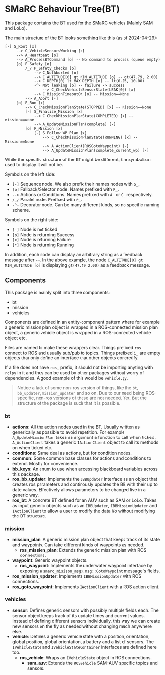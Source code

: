 # SMaRC Behaviour Tree(BT)

This package contains the BT used for the SMaRC vehicles (Mainly SAM and LoLo).

The main structure of the BT looks something like this (as of 2024-04-29): 
```
[-] S_Root [x]
     --> C_VehicleSensorsWorking [o]
     --> A_Heartbeat [o]
     --> A_ProcessBTCommand [o] -- No command to process (queue empty)
     [o] F_Safety [o]
         /_/ P_Safety_Checks [o]
             --> C_NotAborted [o]
             --> C_ALTITUDE[0] gt MIN_ALTITUDE [o] -- gt(47.79, 2.00)
             --> C_DEPTH[0] lt MAX_DEPTH [o] -- lt(0.15, 10.00)
             -^- Not leaking [o] -- failure -> success
                 --> C_CheckVehicleSensorState(LEAK[0]) [x]
             --> C_MissionTimeoutOK [o] -- Mission==None
         --> A_Abort [-]
     [o] F_Run [x]
         --> C_CheckMissionPlanState(STOPPED) [x] -- Mission==None
         [-] S_Finalize_Mission [x]
             --> C_CheckMissionPlanState(COMPLETED) [x] -- Mission==None
             --> A_UpdateMissionPlan(complete) [-]
         [o] F_Mission [x]
             [-] S_Follow_WP_Plan [x]
                 --> C_CheckMissionPlanState(RUNNING) [x] -- Mission==None
                 --> A_ActionClient(ROSGotoWaypoint) [-]
                 --> A_UpdateMissionPlan(complete_current_wp) [-]
```
While the specific structure of the BT might be different, the symbolism used to display it will not be.

Symbols on the left side:
- `[-]` Sequence node. We also prefix their names  nodes with `S_`. 
- `[o]` Fallback/Selector node. Names prefixed with `F_`.
- `-->` Actions or Conditions. Names prefixed with `A_` or `C_` respectively.
- `/_/` Paralel node. Prefixed with `P_`.
- `-^-` Decorator node. Can be many different kinds, so no specific naming scheme.

Symbols on the right side:
- `[-]` Node is not ticked
- `[o]` Node is returning Success
- `[x]` Node is returning Failure
- `[*]` Node is returning Running

In addition, each node can display an arbitrary string as a feedback message after  `--`. In the above example, the node `C_ALTITUDE[0] gt MIN_ALTITUDE [o]` is displaying `gt(47.49 2.00)` as a feedback message.

## Components
This package is mainly split into three components:
- bt
- mission
- vehicles

Components are defined in an entity-component pattern where for example a generic mission plan object is wrapped in a ROS-connected mission plan object, a generic vehicle object is wrapped in a ROS-connected vehicle object etc. 

Files are named to make these wrappers clear. Things prefixed `ros_` connect to ROS and usually sub/pub to topics. Things prefixed `i_` are empty objects that only define an interface that other objects concretify.

If a file does not have `ros_` prefix, it should not be importing anyting with `rclpy` in it and thus can be used by other packages without worry of dependencies.
A good example of this would be `vehicle.py`.


> Notice a lack of some non-ros version of things, like the `bt`, `bb_updater`, `mission_updater` and so on. Due to our need being ROS-specific, non-ros versions of these are not needed. Yet. But the structure of the package is such that it is possible.

### bt
- **actions**:
All the action nodes used in the BT. Usually written as generically as possible to avoid repetition. For example `A_UpdateMissionPlan` takes as argument a function to call when ticked. `A_ActionClient` takes a generic `IActionClient` object to call its methods on when ticked etc.
- **conditions**: Same deal as actions, but for condition nodes.
- **common**: Some common base classes for actions and conditions to extend. Mostly for convenience.
- **bb_keys**: An enum to use when accessing blackboard variables across this package.
- **ros_bb_updater**: Implements the `IBBUpdater` interface as an object that creates ros parameters and continously updates the BB with their up to date values. Effectively allows parameters to be changed live in a generic way.
- **ros_bt**: A concrete BT defined for an AUV such as SAM or LoLo. Takes as input generic objects such as an `IBBUpdater`, `IBBMissionUpdater` and `IActionClient` to allow a user to modify the data i/o without modifying the BT structure.


### mission
- **mission_plan**: A generic mission plan object that keeps track of its state and waypoints. Can take different kinds of waypoints as needed.
  - **ros_mission_plan**: Extends the generic mission plan with ROS connections.
- **waypoint**: Generic waypoint objects. 
  - **ros_waypoint**: Implements the underwater waypoint interface by exposing a `smarc_misison_msgs.msg::GotoWaypoint` message's fields.
- **ros_mission_updater**: Implements `IBBMissionUpdater` with ROS connections. 
- **ros_goto_waypoint**: Implements `IActionClient` with a ROS action client.

### vehicles
- **sensor**: Defines generic sensors with possibly multiple fields each. The sensor object keeps track of its update times and current values. Instead of defining different sensors individually, this way we can create new sensors on the fly as needed without changing much anywhere else.
- **vehicle**: Defines a generic vehicle state with a position, orientation, global position, global orientation, a battery and a list of sensors. The `IVehicleState` and `IVehicleStateContainer` interfaces are defined here too.
  - **ros_vehicle**: Wraps an `IVehicleState` object in ROS connections. 
    - **sam_auv**: Extends the `ROSVehicle` SAM-AUV specific topics and sensors.